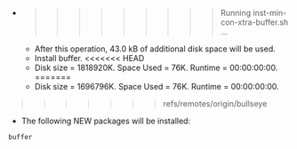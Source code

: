 * >>>>>>>>> Running inst-min-con-xtra-buffer.sh ...
  * After this operation, 43.0 kB of additional disk space will be used.
  * Install buffer.
<<<<<<< HEAD
  * Disk size = 1818920K. Space Used = 76K. Runtime = 00:00:00:00.
=======
  * Disk size = 1696796K. Space Used = 76K. Runtime = 00:00:00:00.
>>>>>>> refs/remotes/origin/bullseye
  * The following NEW packages will be installed:
  ```bash
buffer
  ```
